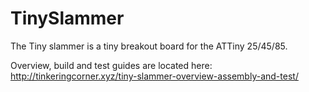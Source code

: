 # TinySlammer
The Tiny slammer is a tiny breakout board for the ATTiny 25/45/85.

Overview, build and test guides are located here:
http://tinkeringcorner.xyz/tiny-slammer-overview-assembly-and-test/
